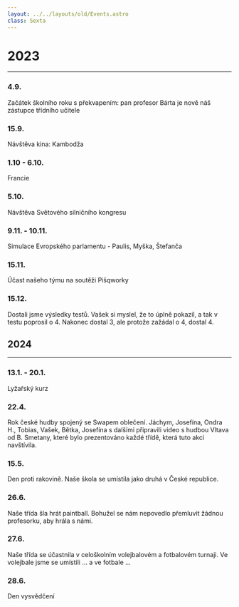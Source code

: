 ```yaml
---
layout: ../../layouts/old/Events.astro
class: Sexta
---
```

# 2023
---
### 4.9.
Začátek školního roku s překvapením: pan profesor Bárta je nově náš zástupce třídního učitele

### 15.9.
Návštěva kina: Kambodža

### 1.10 - 6.10.
Francie

### 5.10.
Návštěva Světového silničního kongresu

### 9.11. - 10.11.
Simulace Evropského parlamentu - Paulis, Myška, Štefanča

### 15.11.
Účast našeho týmu na soutěži Pišqworky

### 15.12.
Dostali jsme výsledky testů. Vašek si myslel, že to úplně pokazil, a tak v testu poprosil o 4. Nakonec dostal 3, ale protože zažádal o 4, dostal 4.

## 2024
---
### 13.1. - 20.1.
Lyžařský kurz

### 22.4.
Rok české hudby spojený se Swapem oblečení. Jáchym, Josefína, Ondra H., Tobias, Vašek, Bětka, Josefína s dalšími připravili video s hudbou Vltava od B. Smetany, které bylo prezentováno každé třídě, která tuto akci navštívila.

### 15.5.
Den proti rakovině. Naše škola se umístila jako druhá v České republice.

### 26.6.
Naše třída šla hrát paintball. Bohužel se nám nepovedlo přemluvit žádnou profesorku, aby hrála s námi.

### 27.6.
Naše třída se účastnila v celoškolním volejbalovém a fotbalovém turnaji. Ve volejbale jsme se umístili ... a ve fotbale ...

### 28.6.
Den vysvědčení
